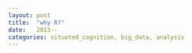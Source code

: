```yaml
---
layout: post
title:  "why R?"
date:   2013--
categories: situated_cognition, big_data, analysis
---
```


![]()

